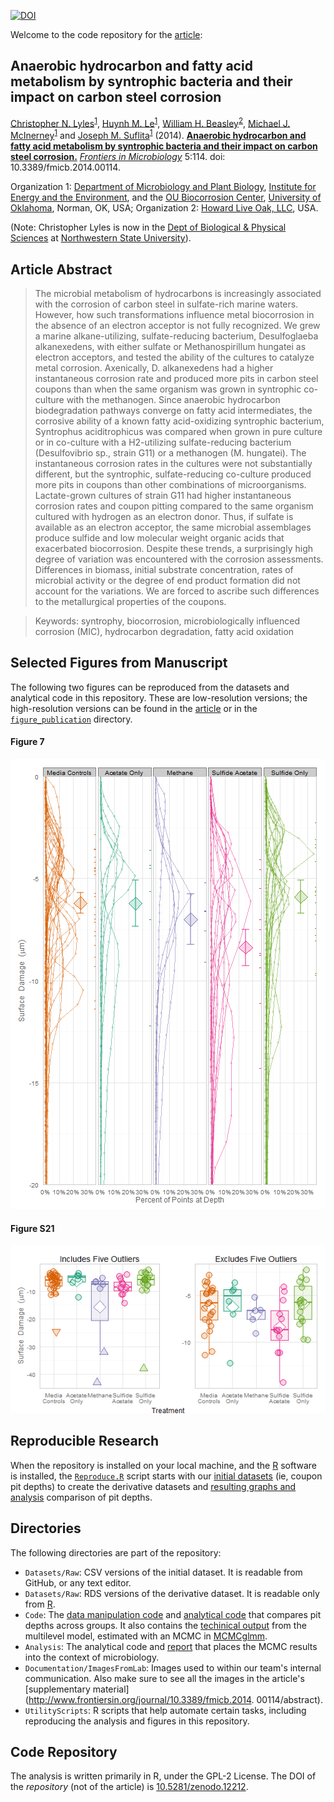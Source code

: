 [![DOI](https://zenodo.org/badge/4971/LiveOak/LylesCarbonSteelCorrosion.png)](http://dx.doi.org/10.5281/zenodo.12212)

Welcome to the code repository for the [article](http://journal.frontiersin.org/Journal/10.3389/fmicb.2014.00114/):

## Anaerobic hydrocarbon and fatty acid metabolism by syntrophic bacteria and their impact on carbon steel corrosion

[Christopher N. Lyles](http://students.ou.edu/L/Christopher.N.Lyles-1/Site/)<sup>[1](http://mpbio.ou.edu/)</sup>, 
[Huynh M. Le](https://www.researchgate.net/profile/Huynh_Le2/)<sup>[1](http://mpbio.ou.edu/)</sup>, 
[William H. Beasley](http://scholar.google.com/citations?user=ffsJTC0AAAAJ&hl=en)<sup>[2](http://howardliveoak.com/)</sup>, 
[Michael J.](http://scholar.google.com/citations?user=M13EdqIAAAAJ&hl=en&oi=sra) [McInerney](http://mpbio.ou.edu/michael-j-mcinerney)<sup>[1](http://mpbio.ou.edu/)</sup> and
[Joseph M. Suflita](http://mpbio.ou.edu/joseph-m-sulfita-ph-d)<sup>[1](http://mpbio.ou.edu/)</sup> 
(2014). **[Anaerobic hydrocarbon and fatty acid metabolism by syntrophic bacteria and their impact on carbon steel corrosion.](http://journal.frontiersin.org/Journal/10.3389/fmicb.2014.00114/)** *[Frontiers in Microbiology](http://journal.frontiersin.org/journal/microbiology)* 5:114. doi: 10.3389/fmicb.2014.00114.

Organization 1: [Department of Microbiology and Plant Biology](http://mpbio.ou.edu/), [Institute for Energy and the Environment](http://vpr-norman.ou.edu/centers-institutes/list/ou-institute-energy-and-environment), and the [OU Biocorrosion Center](http://biocorrosioncenter.ou.edu/), [University of Oklahoma](http://www.ou.edu/), Norman, OK, USA; Organization 2: [Howard Live Oak, LLC](http://howardliveoak.com/), USA.

(Note: Christopher Lyles is now in the [Dept of Biological & Physical Sciences](https://biology.nsula.edu/) at [Northwestern State University](https://www.nsula.edu/)). 

## Article Abstract
> The microbial metabolism of hydrocarbons is increasingly associated with the corrosion of carbon steel in sulfate-rich marine waters. However, how such transformations influence metal biocorrosion in the absence of an electron acceptor is not fully recognized. We grew a marine alkane-utilizing, sulfate-reducing bacterium, Desulfoglaeba alkanexedens, with either sulfate or Methanospirillum hungatei as electron acceptors, and tested the ability of the cultures to catalyze metal corrosion. Axenically, D. alkanexedens had a higher instantaneous corrosion rate and produced more pits in carbon steel coupons than when the same organism was grown in syntrophic co-culture with the methanogen. Since anaerobic hydrocarbon biodegradation pathways converge on fatty acid intermediates, the corrosive ability of a known fatty acid-oxidizing syntrophic bacterium, Syntrophus aciditrophicus was compared when grown in pure culture or in co-culture with a H2-utilizing sulfate-reducing bacterium (Desulfovibrio sp., strain G11) or a methanogen (M. hungatei). The instantaneous corrosion rates in the cultures were not substantially different, but the syntrophic, sulfate-reducing co-culture produced more pits in coupons than other combinations of microorganisms. Lactate-grown cultures of strain G11 had higher instantaneous corrosion rates and coupon pitting compared to the same organism cultured with hydrogen as an electron donor. Thus, if sulfate is available as an electron acceptor, the same microbial assemblages produce sulfide and low molecular weight organic acids that exacerbated biocorrosion. Despite these trends, a surprisingly high degree of variation was encountered with the corrosion assessments. Differences in biomass, initial substrate concentration, rates of microbial activity or the degree of end product formation did not account for the variations. We are forced to ascribe such differences to the metallurgical properties of the coupons.

> Keywords: syntrophy, biocorrosion, microbiologically influenced corrosion (MIC), hydrocarbon degradation, fatty acid oxidation

## Selected Figures from Manuscript
The following two figures can be reproduced from the datasets and analytical code in this repository. These are low-resolution versions; the high-resolution versions can be found in the [article](http://journal.frontiersin.org/Journal/10.3389/fmicb.2014.00114/abstract#sthash.blZy7pCT.dpuf) or in the [`figure_publication`](./Analysis/figure_publication) directory.

#### Figure 7

<img src="./Analysis/figure_raw/HistogramOverlay2.png" alt="Figure7" style="width: 600px;"/>

#### Figure S21

<img src="./Analysis/figure_raw/CouponSummaryBoxplot.png" alt="Figure S21" style="width: 600px;"/>

## Reproducible Research
When the repository is installed on your local machine, and the [R](http://cran.rstudio.com/) software is installed, the [`Reproduce.R`](./UtilityScripts/Reproduce.R) script starts with our [initial datasets](./Data/Raw/CouponPitDepth.csv) (ie, coupon pit depths) to create the derivative datasets and [resulting graphs and analysis](./Analysis/CouponDepth.html) comparison of pit depths.

## Directories
The following directories are part of the repository:
 * `Datasets/Raw`: CSV versions of the initial dataset.  It is readable from GitHub, or any text editor.
 * `Datasets/Raw`: RDS versions of the derivative dataset.  It is readable only from [R](http://cran.rstudio.com/).
 * `Code`: The [data manipulation code](./Code/AugmentData.R) and [analytical code](./Code/EstimateMlmMcmc/EstimateMlmMcmc.R) that compares pit depths across groups.  It also contains the [techinical output](/Code/EstimateMlmMcmc/EstimateMlmMcmc.html) from the multilevel model, estimated with an MCMC in [MCMCglmm](http://cran.r-project.org/web/packages/MCMCglmm/index.html).
 * `Analysis`: The analytical code and [report](/Analysis/CouponDepth.html) that places the MCMC results into the context of microbiology.
 * `Documentation/ImagesFromLab`: Images used to within our team's internal communication.  Also make sure to see all the images in the article's [supplementary material](http://www.frontiersin.org/journal/10.3389/fmicb.2014.
00114/abstract).
 * `UtilityScripts`: R scripts that help automate certain tasks, including reproducing the analysis and figures in this repository.

## Code Repository
The analysis is written primarily in R, under the GPL-2 License.  The DOI of the *repository* (not of the article) is [10.5281/zenodo.12212](https://zenodo.org/record/12212).
